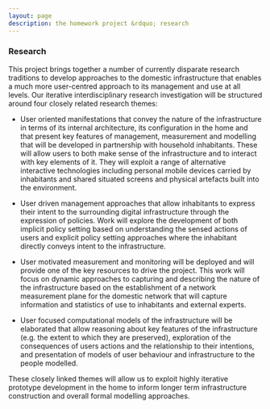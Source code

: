 ```yaml
---
layout: page
description: the homework project &rdquo; research
---
```


### Research

This project brings together a number of currently disparate research traditions to develop approaches to the domestic infrastructure that enables a much more user-centred approach to its management and use at all levels. Our iterative interdisciplinary research investigation will be structured around four closely related research themes:

+ User oriented manifestations that convey the nature of the infrastructure in terms of its internal architecture, its configuration in the home and that present key features of management, measurement and modelling that will be developed in partnership with household inhabitants. These will allow users to both make sense of the infrastructure and to interact with key elements of it. They will exploit a range of alternative interactive technologies including personal mobile devices carried by inhabitants and shared situated screens and physical artefacts built into the environment.

+ User driven management approaches that allow inhabitants to express their intent to the surrounding digital infrastructure through the expression of policies. Work will explore the development of both implicit policy setting based on understanding the sensed actions of users and explicit policy setting approaches where the inhabitant directly conveys intent to the infrastructure.

+ User motivated measurement and monitoring will be deployed and will provide one of the key resources to drive the project. This work will focus on dynamic approaches to capturing and describing the nature of the infrastructure based on the establishment of a network measurement plane for the domestic network that will capture information and statistics of use to inhabitants and external experts.

+ User focused computational models of the infrastructure will be elaborated that allow reasoning about key features of the infrastructure (e.g. the extent to which they are preserved), exploration of the consequences of users actions and the relationship to their intentions, and presentation of models of user behaviour and infrastructure to the people modelled.

These closely linked themes will allow us to exploit highly iterative prototype development in the home to inform longer term infrastructure construction and overall formal modelling approaches. 
